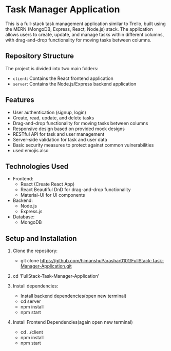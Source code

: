 # Task Manager Application

This is a full-stack task management application similar to Trello, built using the MERN (MongoDB, Express, React, Node.js) stack. The application allows users to create, update, and manage tasks within different columns, with drag-and-drop functionality for moving tasks between columns.

## Repository Structure

The project is divided into two main folders:
- `client`: Contains the React frontend application
- `server`: Contains the Node.js/Express backend application

## Features

- User authentication (signup, login)
- Create, read, update, and delete tasks
- Drag-and-drop functionality for moving tasks between columns
- Responsive design based on provided mock designs
- RESTful API for task and user management
- Server-side validation for task and user data
- Basic security measures to protect against common vulnerabilities
- used emojis also 

## Technologies Used

- Frontend:
  - React (Create React App)
  - React Beautiful DnD for drag-and-drop functionality
  - Material-UI for UI components
- Backend:
  - Node.js
  - Express.js
- Database:
  - MongoDB

## Setup and Installation

1. Clone the repository:
   - git clone https://github.com/himanshuParashar0101/FullStack-Task-Manager-Application.git
     
2. cd 'FullStack-Task-Manager-Application'
   
3. Install dependencies:
   - Install backend dependencies(open new terminal)
   - cd server
   - npm install
   - npm start

4. Install Frontend Dependencies(again open new terminal)
   - cd ../client
   - npm install
   - npm start

